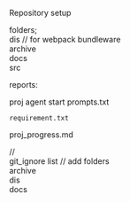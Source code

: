 Repository setup

folders;  
 dis // for webpack bundleware  
archive  
docs  
src  

reports:

proj agent start prompts.txt
```pyth
requirement.txt
```
proj_progress.md

//  
git_ignore list // add folders  
archive  
dis  
docs  